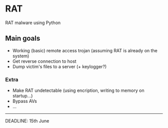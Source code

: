 # RAT
RAT malware using Python

## Main goals

- Working (basic) remote access trojan (assuming RAT is already on the system)
- Get reverse connection to host
- Dump victim's files to a server (+ keylogger?)

### Extra

- Make RAT undetectable (using encription, writing to memory on startup...) 
- Bypass AVs
- ...

<hr>

DEADLINE: 15th June
